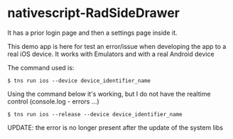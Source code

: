 # nativescript-RadSideDrawer

It has a prior login page and then a settings page inside it.

This demo app is here for test an error/issue when developing the app to a real iOS device. It works with Emulators and with a real Android device

The command used is:

```
$ tns run ios --device device_identifier_name
```

Using the command below it's working, but I do not have the realtime control (console.log - errors ...)

```
$ tns run ios --release --device device_identifier_name
```


UPDATE: the error is no longer present after the update of the system libs
